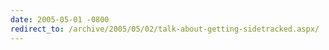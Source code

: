 ```yaml
---
date: 2005-05-01 -0800
redirect_to: /archive/2005/05/02/talk-about-getting-sidetracked.aspx/
---
```

